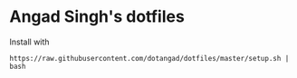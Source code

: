 # Angad Singh's dotfiles

Install with
```
https://raw.githubusercontent.com/dotangad/dotfiles/master/setup.sh | bash
```
